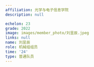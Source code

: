```yaml
---
affiliation: 光学与电子信息学院
description: null

echelon: 23
grade: 2022
image: images/member_photo/刘昱辰.jpeg
links: null
name: 刘昱辰
role: 机械组组员
time: '24'
type: 普通队员
---
```

